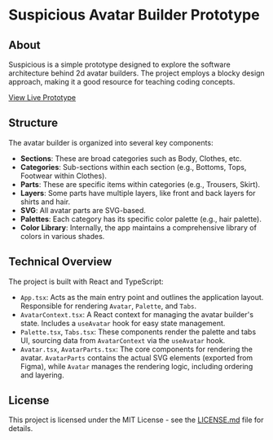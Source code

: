 # Suspicious Avatar Builder Prototype

## About

Suspicious is a simple prototype designed to explore the software architecture behind 2d avatar builders. The project employs a blocky design approach, making it a good resource for teaching coding concepts.

[View Live Prototype](https://csb-vdhnlk-g43uic7c4-pyson.vercel.app/)

## Structure

The avatar builder is organized into several key components:

- **Sections**: These are broad categories such as Body, Clothes, etc.
- **Categories**: Sub-sections within each section (e.g., Bottoms, Tops, Footwear within Clothes).
- **Parts**: These are specific items within categories (e.g., Trousers, Skirt).
- **Layers**: Some parts have multiple layers, like front and back layers for shirts and hair.
- **SVG**: All avatar parts are SVG-based.
- **Palettes**: Each category has its specific color palette (e.g., hair palette).
- **Color Library**: Internally, the app maintains a comprehensive library of colors in various shades.

## Technical Overview

The project is built with React and TypeScript:

- `App.tsx`: Acts as the main entry point and outlines the application layout. Responsible for rendering `Avatar`, `Palette`, and `Tabs`.
- `AvatarContext.tsx`: A React context for managing the avatar builder's state. Includes a `useAvatar` hook for easy state management.
- `Palette.tsx`, `Tabs.tsx`: These components render the palette and tabs UI, sourcing data from `AvatarContext` via the `useAvatar` hook.
- `Avatar.tsx`, `AvatarParts.tsx`: The core components for rendering the avatar. `AvatarParts` contains the actual SVG elements (exported from Figma), while `Avatar` manages the rendering logic, including ordering and layering.

## License

This project is licensed under the MIT License - see the [LICENSE.md](LICENSE.md) file for details.
